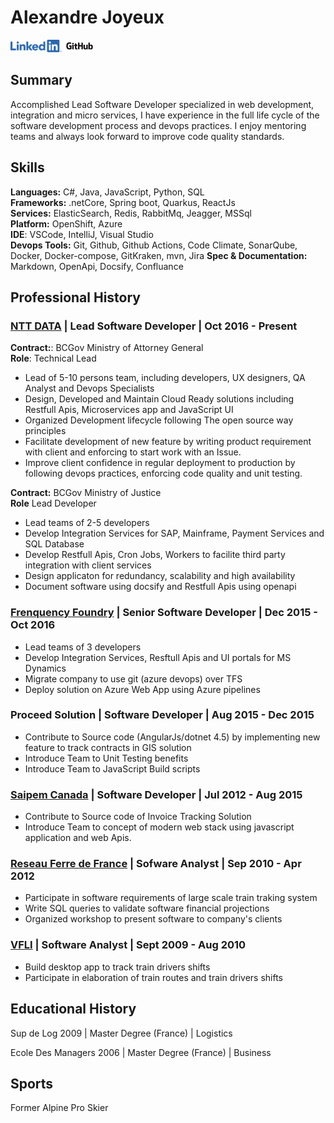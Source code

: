 <!--{META}-->
# Alexandre Joyeux
<!--{ADDRESS}-->

[![linkedin](./docs/LI-Logo.png)](https://linkedin.com/in/joyeux-alexandre-76263833) [![github](./docs/GitHub_Logo.png)](https://github.com/alexjoybc)

## Summary

Accomplished Lead Software Developer specialized in web development, integration and micro services, I have experience in the full life cycle of the software development process and devops practices. I enjoy mentoring teams and always look forward to improve code quality standards.

## Skills

**Languages:** C#, Java, JavaScript, Python, SQL  
**Frameworks:** .netCore, Spring boot, Quarkus, ReactJs  
**Services:** ElasticSearch, Redis, RabbitMq, Jeagger, MSSql  
**Platform:** OpenShift, Azure  
**IDE**: VSCode, IntelliJ, Visual Studio  
**Devops Tools:** Git, Github, Github Actions, Code Climate, SonarQube, Docker, Docker-compose, GitKraken, mvn, Jira
**Spec & Documentation:** Markdown, OpenApi, Docsify, Confluance  

## Professional History

### [NTT DATA](https://ca.nttdata.com/en/) | Lead Software Developer | Oct 2016 - Present

**Contract:**: BCGov Ministry of Attorney General  
**Role**: Technical Lead

- Lead of 5-10 persons team, including developers, UX designers, QA Analyst and Devops Specialists
- Design, Developed and Maintain Cloud Ready solutions including Restfull Apis, Microservices app and JavaScript UI
- Organized Development lifecycle following The open source way principles
- Facilitate development of new feature by writing product requirement with client and enforcing to start work with an Issue.
- Improve client confidence in regular deployment to production by following devops practices, enforcing code quality and unit testing.

**Contract:** BCGov Ministry of Justice  
**Role** Lead Developer  

- Lead teams of 2-5 developers
- Develop Integration Services for SAP, Mainframe, Payment Services and SQL Database
- Develop Restfull Apis, Cron Jobs, Workers to facilite third party integration with client services
- Design applicaton for redundancy, scalability and high availability
- Document software using docsify and Restfull Apis using openapi

### [Frenquency Foundry](https://frequencyfoundry.ca/) | Senior Software Developer | Dec 2015 - Oct 2016

- Lead teams of 3 developers
- Develop Integration Services, Resftull Apis and UI portals for MS Dynamics
- Migrate company to use git (azure devops) over TFS
- Deploy solution on Azure Web App using Azure pipelines

### Proceed Solution | Software Developer | Aug 2015 - Dec 2015

- Contribute to Source code (AngularJs/dotnet 4.5) by implementing new feature to track contracts in GIS solution
- Introduce Team to Unit Testing benefits
- Introduce Team to JavaScript Build scripts

### [Saipem Canada](https://www.saipem.com/en) | Software Developer | Jul 2012 - Aug 2015

- Contribute to Source code of Invoice Tracking Solution
- Introduce Team to concept of modern web stack using javascript application and web Apis.

### [Reseau Ferre de France](https://www.sncf-reseau.com/) | Sofware Analyst | Sep 2010 - Apr 2012

- Participate in software requirements of large scale train traking system
- Write SQL queries to validate software financial projections
- Organized workshop to present software to company's clients


### [VFLI](https://www.vfli.fr/) | Software Analyst | Sept 2009 - Aug 2010

- Build desktop app to track train drivers shifts
- Participate in elaboration of train routes and train drivers shifts

## Educational History

Sup de Log 2009 | Master Degree (France) | Logistics

Ecole Des Managers 2006 | Master Degree (France) | Business

## Sports

Former Alpine Pro Skier
